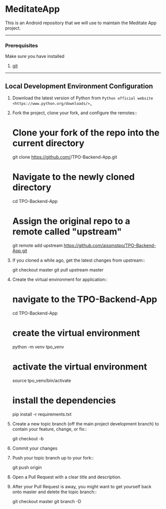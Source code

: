 # MeditateApp

This is an Android repository that we will use to maintain the Meditate App project.

---

### Prerequisites

Make sure you have installed

1. [git](https://git-scm.com/downloads)

---

Local Development Environment Configuration
-------------------------------------------
1. Download the latest version of Python from `Python official website <https://www.python.org/downloads/>`_
2. Fork the project, clone your fork, and configure the remotes::

    # Clone your fork of the repo into the current directory
    git clone https://github.com/<your-username>/TPO-Backend-App.git
    # Navigate to the newly cloned directory
    cd TPO-Backend-App
    # Assign the original repo to a remote called "upstream"
    git remote add upstream https://github.com/aissmstpo/TPO-Backend-App.git

3. If you cloned a while ago, get the latest changes from upstream::
 
    git checkout master
    git pull upstream master

4. Create the virtual environment for application::
  
    # navigate to the TPO-Backend-App
    cd TPO-Backend-App

    # create the virtual environment
    python -m venv tpo_venv

    # activate the virtual environment
    source tpo_venv/bin/activate

    # install the dependencies
    pip install -r requirements.txt
    
4. Create a new topic branch (off the main project development branch) to contain your feature, change, or fix::

    git checkout -b <topic-branch-name>

5. Commit your changes
6. Push your topic branch up to your fork::
    
    git push origin <topic-branch-name>

7. Open a Pull Request with a clear title and description.
8. After your Pull Request is away, you might want to get yourself back onto master and delete the topic branch::

    git checkout master
    git branch -D <topic-branch-name>
